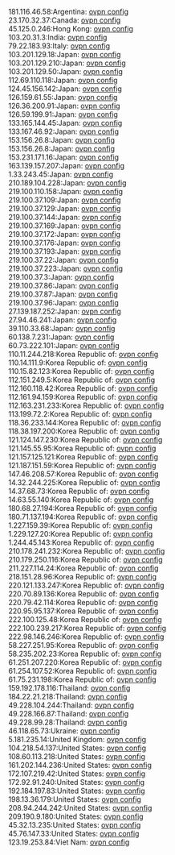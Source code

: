 181.116.46.58:Argentina: [ovpn config](vpn/181_116_46_58.ovpn)  
23.170.32.37:Canada: [ovpn config](vpn/23_170_32_37.ovpn)  
45.125.0.246:Hong Kong: [ovpn config](vpn/45_125_0_246.ovpn)  
103.20.31.3:India: [ovpn config](vpn/103_20_31_3.ovpn)  
79.22.183.93:Italy: [ovpn config](vpn/79_22_183_93.ovpn)  
103.201.129.18:Japan: [ovpn config](vpn/103_201_129_18.ovpn)  
103.201.129.210:Japan: [ovpn config](vpn/103_201_129_210.ovpn)  
103.201.129.50:Japan: [ovpn config](vpn/103_201_129_50.ovpn)  
112.69.110.118:Japan: [ovpn config](vpn/112_69_110_118.ovpn)  
124.45.156.142:Japan: [ovpn config](vpn/124_45_156_142.ovpn)  
126.159.61.55:Japan: [ovpn config](vpn/126_159_61_55.ovpn)  
126.36.200.91:Japan: [ovpn config](vpn/126_36_200_91.ovpn)  
126.59.199.91:Japan: [ovpn config](vpn/126_59_199_91.ovpn)  
133.165.144.45:Japan: [ovpn config](vpn/133_165_144_45.ovpn)  
133.167.46.92:Japan: [ovpn config](vpn/133_167_46_92.ovpn)  
153.156.26.8:Japan: [ovpn config](vpn/153_156_26_8.ovpn)  
153.156.26.8:Japan: [ovpn config](vpn/153_156_26_8.ovpn)  
153.231.171.16:Japan: [ovpn config](vpn/153_231_171_16.ovpn)  
163.139.157.207:Japan: [ovpn config](vpn/163_139_157_207.ovpn)  
1.33.243.45:Japan: [ovpn config](vpn/1_33_243_45.ovpn)  
210.189.104.228:Japan: [ovpn config](vpn/210_189_104_228.ovpn)  
219.100.110.158:Japan: [ovpn config](vpn/219_100_110_158.ovpn)  
219.100.37.109:Japan: [ovpn config](vpn/219_100_37_109.ovpn)  
219.100.37.129:Japan: [ovpn config](vpn/219_100_37_129.ovpn)  
219.100.37.144:Japan: [ovpn config](vpn/219_100_37_144.ovpn)  
219.100.37.169:Japan: [ovpn config](vpn/219_100_37_169.ovpn)  
219.100.37.172:Japan: [ovpn config](vpn/219_100_37_172.ovpn)  
219.100.37.176:Japan: [ovpn config](vpn/219_100_37_176.ovpn)  
219.100.37.193:Japan: [ovpn config](vpn/219_100_37_193.ovpn)  
219.100.37.22:Japan: [ovpn config](vpn/219_100_37_22.ovpn)  
219.100.37.223:Japan: [ovpn config](vpn/219_100_37_223.ovpn)  
219.100.37.3:Japan: [ovpn config](vpn/219_100_37_3.ovpn)  
219.100.37.86:Japan: [ovpn config](vpn/219_100_37_86.ovpn)  
219.100.37.87:Japan: [ovpn config](vpn/219_100_37_87.ovpn)  
219.100.37.96:Japan: [ovpn config](vpn/219_100_37_96.ovpn)  
27.139.187.252:Japan: [ovpn config](vpn/27_139_187_252.ovpn)  
27.94.46.241:Japan: [ovpn config](vpn/27_94_46_241.ovpn)  
39.110.33.68:Japan: [ovpn config](vpn/39_110_33_68.ovpn)  
60.138.7.231:Japan: [ovpn config](vpn/60_138_7_231.ovpn)  
60.73.222.101:Japan: [ovpn config](vpn/60_73_222_101.ovpn)  
110.11.244.218:Korea Republic of: [ovpn config](vpn/110_11_244_218.ovpn)  
110.14.111.9:Korea Republic of: [ovpn config](vpn/110_14_111_9.ovpn)  
110.15.82.123:Korea Republic of: [ovpn config](vpn/110_15_82_123.ovpn)  
112.151.249.5:Korea Republic of: [ovpn config](vpn/112_151_249_5.ovpn)  
112.160.118.42:Korea Republic of: [ovpn config](vpn/112_160_118_42.ovpn)  
112.161.94.159:Korea Republic of: [ovpn config](vpn/112_161_94_159.ovpn)  
112.163.231.233:Korea Republic of: [ovpn config](vpn/112_163_231_233.ovpn)  
113.199.72.2:Korea Republic of: [ovpn config](vpn/113_199_72_2.ovpn)  
118.36.233.144:Korea Republic of: [ovpn config](vpn/118_36_233_144.ovpn)  
118.38.197.200:Korea Republic of: [ovpn config](vpn/118_38_197_200.ovpn)  
121.124.147.230:Korea Republic of: [ovpn config](vpn/121_124_147_230.ovpn)  
121.145.55.95:Korea Republic of: [ovpn config](vpn/121_145_55_95.ovpn)  
121.157.125.121:Korea Republic of: [ovpn config](vpn/121_157_125_121.ovpn)  
121.187.151.59:Korea Republic of: [ovpn config](vpn/121_187_151_59.ovpn)  
147.46.208.57:Korea Republic of: [ovpn config](vpn/147_46_208_57.ovpn)  
14.32.244.225:Korea Republic of: [ovpn config](vpn/14_32_244_225.ovpn)  
14.37.68.73:Korea Republic of: [ovpn config](vpn/14_37_68_73.ovpn)  
14.63.55.140:Korea Republic of: [ovpn config](vpn/14_63_55_140.ovpn)  
180.68.27.194:Korea Republic of: [ovpn config](vpn/180_68_27_194.ovpn)  
180.71.137.194:Korea Republic of: [ovpn config](vpn/180_71_137_194.ovpn)  
1.227.159.39:Korea Republic of: [ovpn config](vpn/1_227_159_39.ovpn)  
1.229.127.20:Korea Republic of: [ovpn config](vpn/1_229_127_20.ovpn)  
1.244.45.143:Korea Republic of: [ovpn config](vpn/1_244_45_143.ovpn)  
210.178.241.232:Korea Republic of: [ovpn config](vpn/210_178_241_232.ovpn)  
210.179.250.116:Korea Republic of: [ovpn config](vpn/210_179_250_116.ovpn)  
211.227.114.24:Korea Republic of: [ovpn config](vpn/211_227_114_24.ovpn)  
218.151.28.96:Korea Republic of: [ovpn config](vpn/218_151_28_96.ovpn)  
220.121.133.247:Korea Republic of: [ovpn config](vpn/220_121_133_247.ovpn)  
220.70.89.136:Korea Republic of: [ovpn config](vpn/220_70_89_136.ovpn)  
220.79.42.114:Korea Republic of: [ovpn config](vpn/220_79_42_114.ovpn)  
220.95.95.137:Korea Republic of: [ovpn config](vpn/220_95_95_137.ovpn)  
222.100.125.48:Korea Republic of: [ovpn config](vpn/222_100_125_48.ovpn)  
222.100.239.217:Korea Republic of: [ovpn config](vpn/222_100_239_217.ovpn)  
222.98.146.246:Korea Republic of: [ovpn config](vpn/222_98_146_246.ovpn)  
58.227.251.95:Korea Republic of: [ovpn config](vpn/58_227_251_95.ovpn)  
58.235.202.23:Korea Republic of: [ovpn config](vpn/58_235_202_23.ovpn)  
61.251.207.220:Korea Republic of: [ovpn config](vpn/61_251_207_220.ovpn)  
61.254.107.52:Korea Republic of: [ovpn config](vpn/61_254_107_52.ovpn)  
61.75.231.198:Korea Republic of: [ovpn config](vpn/61_75_231_198.ovpn)  
159.192.178.116:Thailand: [ovpn config](vpn/159_192_178_116.ovpn)  
184.22.21.218:Thailand: [ovpn config](vpn/184_22_21_218.ovpn)  
49.228.104.244:Thailand: [ovpn config](vpn/49_228_104_244.ovpn)  
49.228.166.87:Thailand: [ovpn config](vpn/49_228_166_87.ovpn)  
49.228.99.28:Thailand: [ovpn config](vpn/49_228_99_28.ovpn)  
46.118.65.73:Ukraine: [ovpn config](vpn/46_118_65_73.ovpn)  
5.181.235.14:United Kingdom: [ovpn config](vpn/5_181_235_14.ovpn)  
104.218.54.137:United States: [ovpn config](vpn/104_218_54_137.ovpn)  
108.60.113.218:United States: [ovpn config](vpn/108_60_113_218.ovpn)  
161.202.144.236:United States: [ovpn config](vpn/161_202_144_236.ovpn)  
172.107.219.42:United States: [ovpn config](vpn/172_107_219_42.ovpn)  
172.92.91.240:United States: [ovpn config](vpn/172_92_91_240.ovpn)  
192.184.197.83:United States: [ovpn config](vpn/192_184_197_83.ovpn)  
198.13.36.179:United States: [ovpn config](vpn/198_13_36_179.ovpn)  
208.94.244.242:United States: [ovpn config](vpn/208_94_244_242.ovpn)  
209.190.9.180:United States: [ovpn config](vpn/209_190_9_180.ovpn)  
45.32.13.235:United States: [ovpn config](vpn/45_32_13_235.ovpn)  
45.76.147.33:United States: [ovpn config](vpn/45_76_147_33.ovpn)  
123.19.253.84:Viet Nam: [ovpn config](vpn/123_19_253_84.ovpn)  
